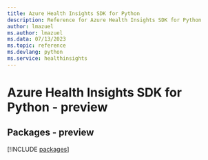```yaml
---
title: Azure Health Insights SDK for Python
description: Reference for Azure Health Insights SDK for Python
author: lmazuel
ms.author: lmazuel
ms.data: 07/13/2023
ms.topic: reference
ms.devlang: python
ms.service: healthinsights
---
```

# Azure Health Insights SDK for Python - preview
## Packages - preview
[!INCLUDE [packages](health-insights-index.md)]